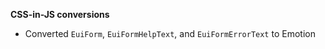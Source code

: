 **CSS-in-JS conversions**

- Converted `EuiForm`, `EuiFormHelpText`, and `EuiFormErrorText` to Emotion
